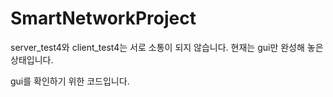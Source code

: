 # SmartNetworkProject
server_test4와 client_test4는 서로 소통이 되지 않습니다. 현재는 gui만 완성해 놓은 상태입니다.

gui를 확인하기 위한 코드입니다.
